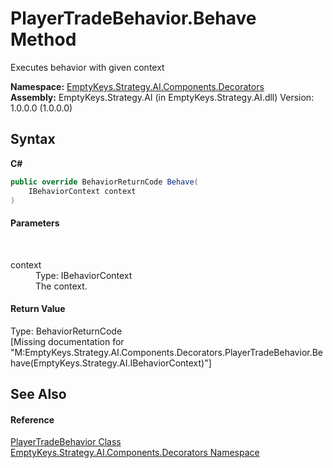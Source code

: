 # PlayerTradeBehavior.Behave Method 
 

Executes behavior with given context

**Namespace:**&nbsp;<a href="N_EmptyKeys_Strategy_AI_Components_Decorators">EmptyKeys.Strategy.AI.Components.Decorators</a><br />**Assembly:**&nbsp;EmptyKeys.Strategy.AI (in EmptyKeys.Strategy.AI.dll) Version: 1.0.0.0 (1.0.0.0)

## Syntax

**C#**<br />
``` C#
public override BehaviorReturnCode Behave(
	IBehaviorContext context
)
```


#### Parameters
&nbsp;<dl><dt>context</dt><dd>Type: IBehaviorContext<br />The context.</dd></dl>

#### Return Value
Type: BehaviorReturnCode<br />\[Missing <returns> documentation for "M:EmptyKeys.Strategy.AI.Components.Decorators.PlayerTradeBehavior.Behave(EmptyKeys.Strategy.AI.IBehaviorContext)"\]

## See Also


#### Reference
<a href="T_EmptyKeys_Strategy_AI_Components_Decorators_PlayerTradeBehavior">PlayerTradeBehavior Class</a><br /><a href="N_EmptyKeys_Strategy_AI_Components_Decorators">EmptyKeys.Strategy.AI.Components.Decorators Namespace</a><br />